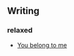 ## Writing

### relaxed
- [You belong to me](http://player.kuwo.cn/webmusic/play?mid=MUSIC_267096&f=ip&t=weixin&s=music&winzoom=1.375)


